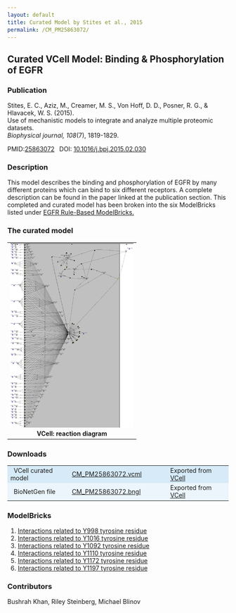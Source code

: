 ```yaml
---
layout: default
title: Curated Model by Stites et al., 2015
permalink: /CM_PM25863072/
---
```

## Curated VCell Model: Binding & Phosphorylation of EGFR

### Publication 

Stites, E. C., Aziz, M., Creamer, M. S., Von Hoff, D. D., Posner, R. G., & Hlavacek, W. S. (2015). <br />
Use of mechanistic models to integrate and analyze multiple proteomic datasets. <br />
<i>Biophysical journal, 108</i>(7), 1819-1829.

 PMID:<a href="https://www.ncbi.nlm.nih.gov/pubmed/25863072">25863072</a>&ensp; 
 DOI: <a href="https://doi.org/10.1016/j.bpj.2015.02.030">10.1016/j.bpj.2015.02.030 </a><br />

### Description
This model describes the binding and phosphorylation of EGFR by many different proteins which can bind to six different receptors. A complete description can be found in the paper linked at the publication section. This completed and curated model has been broken into the six ModelBricks listed under <a href="http://modelbricks.org/egfrlist/"> EGFR Rule-Based ModelBricks.</a>  

### The curated model

<center>
 <table> 
 <tr>
 <td align="center" width="280"><a href="https://modelbricks.github.io/images/Vcellimages/Stites%20EGFR.PNG"><img align="center"  src="/images/Vcellimages/Stites%20EGFR.PNG"/></a></td>
 </tr>
 <tr>
  <td align="center"><strong>VCell: reaction diagram </strong></td>
 </tr>
 </table>
</center>

### Downloads

<center>
 <table>
  <td width="25%" bgcolor="#D6EAF8">&nbsp; VCell curated model </td>
  <td width="40%" bgcolor="#D6EAF8"><a href="/modelbricks/VCML_SBMLfiles/CM_PM25863072.vcml">CM_PM25863072.vcml</a></td>
  <td width="25%" bgcolor="#D6EAF8"> Exported from <a href="http://vcell.org"> VCell</a></td>
  <tr>
   <td bgcolor="#EBF5FB">&nbsp; BioNetGen file </td>
   <td bgcolor="#EBF5FB"><a href="/modelbricks/VCML_SBMLfiles/CM_PM25863072.bngl">CM_PM25863072.bngl</a></td>
   <td bgcolor="#EBF5FB"> Exported from <a href="http://vcell.org"> VCell</a></td>
  </tr>
 </table>
 </center>

  
### ModelBricks

<ol>
 <li> <a href="http://modelbricks.org/CM_PM25863072_Y998/">Interactions related to Y998 tyrosine residue</a></li> 
 <li> <a href="http://modelbricks.org/CM_PM25863072_Y1016/">Interactions related to Y1016 tyrosine residue </a> </li>
 <li> <a href="http://modelbricks.org/CM_PM25863072_Y1092/">Interactions related to Y1092 tyrosine residue</a></li> 
 <li> <a href="http://modelbricks.org/CM_PM25863072_Y1110/">Interactions related to Y1110 tyrosine residue</a> </li>
 <li> <a href="http://modelbricks.org/CM_PM25863072_Y1172/">Interactions related to Y1172 tyrosine residue</a></li> 
 <li> <a href="http://modelbricks.org/CM_PM25863072_Y1197/">Interactions related to Y1197 tyrosine residue</a></li>
</ol>  
  
 
### Contributors
Bushrah Khan, Riley Steinberg, Michael Blinov
 

